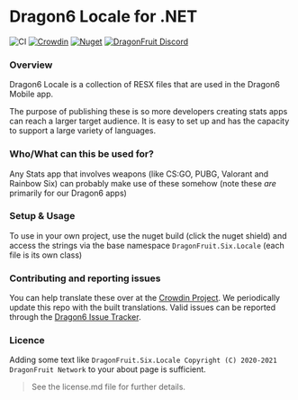 # Dragon6 Locale for .NET

![CI](https://github.com/dragonfruitnetwork/Dragon6-Locale/workflows/Publish/badge.svg)
[![Crowdin](https://badges.crowdin.net/dragon6/localized.svg)](https://translate.dragonfruit.network/project/dragon6)
[![Nuget](https://img.shields.io/nuget/v/DragonFruit.Six.Locale)](https://www.nuget.org/packages/DragonFruit.Six.Locale)
[![DragonFruit Discord](https://img.shields.io/discord/482528405292843018?label=Discord&style=popout)](https://dragon6.dragonfruit.network/discord)

### Overview

Dragon6 Locale is a collection of RESX files that are used in the Dragon6 Mobile app.

The purpose of publishing these is so more developers creating stats apps can reach a larger target audience. It is easy
to set up and has the capacity to support a large variety of languages.

### Who/What can this be used for?

Any Stats app that involves weapons (like CS:GO, PUBG, Valorant and Rainbow Six) can probably make use of these
somehow (note these _are_ primarily for our Dragon6 apps)

### Setup & Usage

To use in your own project, use the nuget build (click the nuget shield) and access the strings via the base
namespace `DragonFruit.Six.Locale` (each file is its own class)

### Contributing and reporting issues

You can help translate these over at the [Crowdin Project](https://crowdin.com/project/dragon6). We periodically update
this repo with the built translations. Valid issues can be reported through
the [Dragon6 Issue Tracker](https://github.com/dragonfruitnetwork/dragon6/issues).

### Licence
Adding some text like `DragonFruit.Six.Locale Copyright (C) 2020-2021 DragonFruit Network` to your about page is sufficient.
> See the license.md file for further details.